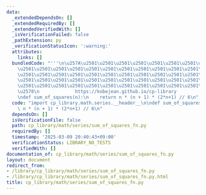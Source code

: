 ```yaml
---
data:
  _extendedDependsOn: []
  _extendedRequiredBy: []
  _extendedVerifiedWith: []
  _isVerificationFailed: false
  _pathExtension: py
  _verificationStatusIcon: ':warning:'
  attributes:
    links: []
  bundledCode: "'''\n\u257A\u2501\u2501\u2501\u2501\u2501\u2501\u2501\u2501\u2501\u2501\
    \u2501\u2501\u2501\u2501\u2501\u2501\u2501\u2501\u2501\u2501\u2501\u2501\u2501\
    \u2501\u2501\u2501\u2501\u2501\u2501\u2501\u2501\u2501\u2501\u2501\u2501\u2501\
    \u2501\u2501\u2501\u2501\u2501\u2501\u2501\u2501\u2501\u2501\u2501\u2501\u2501\
    \u2501\u2501\u2501\u2501\u2501\u2501\u2501\u2501\u2501\u2501\u2501\u2501\u2501\
    \u2578\n             https://kobejean.github.io/cp-library               \n'''\n\
    \ndef sum_of_squares(n):\n    return n * (n + 1) * (2*n+1) // 6\n"
  code: "import cp_library.math.series.__header__\n\ndef sum_of_squares(n):\n    return\
    \ n * (n + 1) * (2*n+1) // 6\n"
  dependsOn: []
  isVerificationFile: false
  path: cp_library/math/series/sum_of_squares_fn.py
  requiredBy: []
  timestamp: '2025-03-09 20:40:43+09:00'
  verificationStatus: LIBRARY_NO_TESTS
  verifiedWith: []
documentation_of: cp_library/math/series/sum_of_squares_fn.py
layout: document
redirect_from:
- /library/cp_library/math/series/sum_of_squares_fn.py
- /library/cp_library/math/series/sum_of_squares_fn.py.html
title: cp_library/math/series/sum_of_squares_fn.py
---
```

